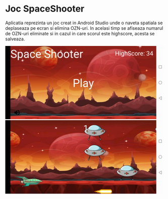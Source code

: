 # Joc SpaceShooter

Aplicatia reprezinta un joc creat in Android Studio unde o naveta spatiala se deplaseaza pe ecran si elimina OZN-uri. In acelasi timp se afiseaza numarul de OZN-uri eliminate si in cazul in care scorul este highscore, acesta se salveaza.

![Alt text](https://github.com/AlexandraDemeter/alexandrademeter.github.io/blob/master/Examen/ss2.jpg)
![Alt text](https://github.com/AlexandraDemeter/alexandrademeter.github.io/blob/master/Examen/ss1.jpg)

